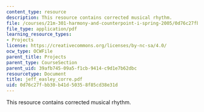 ```yaml
---
content_type: resource
description: This resource contains corrected musical rhythm.
file: /courses/21m-301-harmony-and-counterpoint-i-spring-2005/0d76c27fbb30b41d50358f85cd38e31d_jeff_easley_corre.pdf
file_type: application/pdf
learning_resource_types:
- Projects
license: https://creativecommons.org/licenses/by-nc-sa/4.0/
ocw_type: OCWFile
parent_title: Projects
parent_type: CourseSection
parent_uid: 39afb745-09a5-f1cb-9414-c9d1e7b62dbc
resourcetype: Document
title: jeff_easley_corre.pdf
uid: 0d76c27f-bb30-b41d-5035-8f85cd38e31d
---
```

This resource contains corrected musical rhythm.